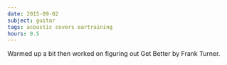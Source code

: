 ```yaml
---
date: 2015-09-02
subject: guitar
tags: acoustic covers eartraining
hours: 0.5
---
```


Warmed up a bit then worked on figuring out Get Better by Frank Turner.